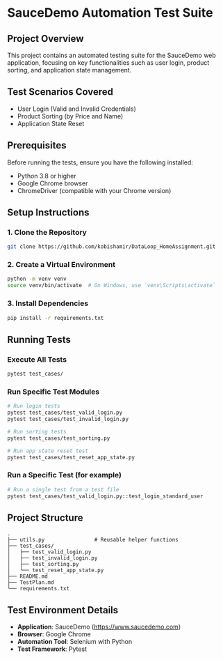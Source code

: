 # SauceDemo Automation Test Suite

## Project Overview
This project contains an automated testing suite for the SauceDemo web application, focusing on key functionalities such as user login, product sorting, and application state management.

## Test Scenarios Covered
- User Login (Valid and Invalid Credentials)
- Product Sorting (by Price and Name)
- Application State Reset

## Prerequisites
Before running the tests, ensure you have the following installed:
- Python 3.8 or higher
- Google Chrome browser
- ChromeDriver (compatible with your Chrome version)

## Setup Instructions

### 1. Clone the Repository
```bash
git clone https://github.com/kobishamir/DataLoop_HomeAssignment.git
```

### 2. Create a Virtual Environment
```bash
python -m venv venv
source venv/bin/activate  # On Windows, use `venv\Scripts\activate`
```

### 3. Install Dependencies
```bash
pip install -r requirements.txt
```

## Running Tests

### Execute All Tests
```bash
pytest test_cases/
```

### Run Specific Test Modules
```bash
# Run login tests
pytest test_cases/test_valid_login.py
pytest test_cases/test_invalid_login.py

# Run sorting tests
pytest test_cases/test_sorting.py

# Run app state reset test
pytest test_cases/test_reset_app_state.py
```

### Run a Specific Test (for example)
```bash
# Run a single test from a test file
pytest test_cases/test_valid_login.py::test_login_standard_user
```

## Project Structure
```
.
├── utils.py                # Reusable helper functions
├── test_cases/
│   ├── test_valid_login.py
│   ├── test_invalid_login.py
│   ├── test_sorting.py
│   └── test_reset_app_state.py
├── README.md
├── TestPlan.md
└── requirements.txt
```

## Test Environment Details
- **Application**: SauceDemo (https://www.saucedemo.com)
- **Browser**: Google Chrome
- **Automation Tool**: Selenium with Python
- **Test Framework**: Pytest
